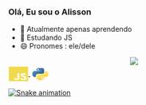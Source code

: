 ### Olá, Eu sou o Alisson


- 🔭 Atualmente apenas aprendendo
- 🌱 Estudando JS
- 😄 Pronomes : ele/dele

<div align="center">
  <a href="https://github.com/AlissonProgramador">
  <img height="180em" src="https://github-readme-stats.vercel.app/api?username=AlissonProgramador&show_icons=true&theme=dark&include_all_commits=true&count_private=true"/>
</div>
  <img align="center" alt="Rafa-Js" height="30" width="40" src="https://raw.githubusercontent.com/devicons/devicon/master/icons/javascript/javascript-plain.svg">
  <img align="center" alt="Rafa-Python" height="30" width="40" src="https://raw.githubusercontent.com/devicons/devicon/master/icons/python/python-original.svg">
  
   ![Snake animation](https://github.com/alissonprogramador/rafaballerini/blob/output/github-contribution-grid-snake.svg)
 
</div>
